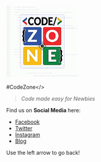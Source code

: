 ![#CodeZone</>](https://github.com/CodeZone-UG/hello-world/blob/master/codezoneug_logo.png)

#CodeZone</>
>_Code made easy for Newbies_

Find us on **Social Media** here:

- [Facebook](https://www.facebook.com/CodeZoneUG)
- [Twitter](https://www.twitter.com/CodeZoneUG)
- [Instagram](https://www.instagram.com/CodeZoneUG)
- [Blog](https://codezoneug.wordpress.com/)

Use the left arrow to go back!
